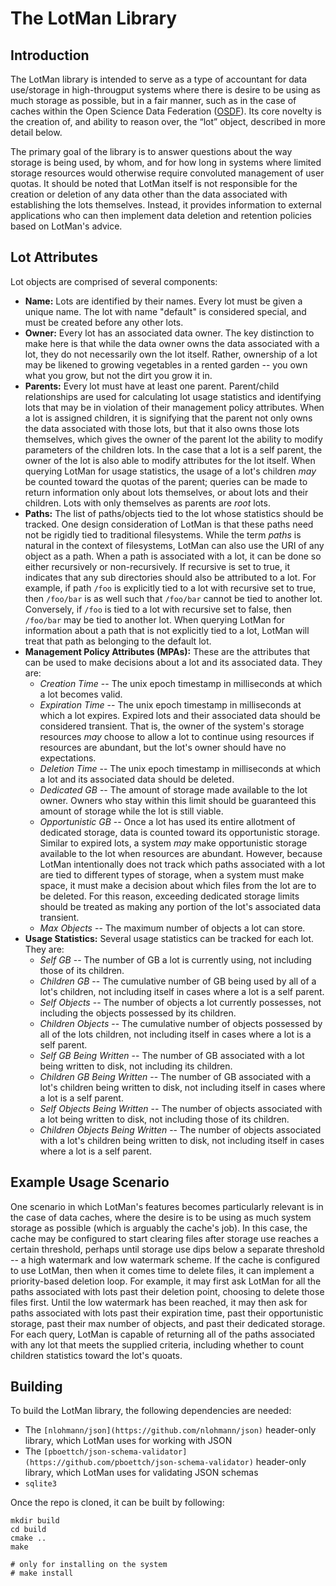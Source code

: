 # The LotMan Library

## Introduction

The LotMan library is intended to serve as a type of accountant for data use/storage in high-througput systems where there is desire to be using as much storage as possible, but in a fair manner, such as in the case of caches within the Open Science Data Federation ([OSDF](https://osdf.osg-htc.org/)). Its core novelty is the creation of, and ability to reason over, the “lot” object, described in more detail below.

The primary goal of the library is to answer questions about the way storage is being used, by whom, and for how long in systems where limited storage resources would otherwise require convoluted management of user quotas. It should be noted that LotMan itself is not responsible for the creation or deletion of any data other than the data associated with establishing the lots themselves. Instead, it provides information to external applications who can then implement data deletion and retention policies based on LotMan's advice.


## Lot Attributes

Lot objects are comprised of several components:
- **Name:** Lots are identified by their names. Every lot must be given a unique name. The lot with name "default" is considered special, and must be created before any other lots.
- **Owner:** Every lot has an associated data owner. The key distinction to make here is that while the data owner owns the data associated with a lot, they do not necessarily own the lot itself\. Rather, ownership of a lot may be likened to growing vegetables in a rented garden -- you own what you grow, but not the dirt you grow it in.
- **Parents:** Every lot must have at least one parent. Parent/child relationships are used for calculating lot usage statistics and identifying lots that may be in violation of their management policy attributes. When a lot is assigned children, it is signifying that the parent not only owns the data associated with those lots, but that it also owns those lots themselves, which gives the owner of the parent lot the ability to modify parameters of the children lots. In the case that a lot is a self parent, the owner of the lot is also able to modify attributes for the lot itself. When querying LotMan for usage statistics, the usage of a lot's children *may* be counted toward the quotas of the parent; queries can be made to return information only about lots themselves, or about lots and their children. Lots with only themselves as parents are *root* lots.
- **Paths:** The list of paths/objects tied to the lot whose statistics should be tracked. One design consideration of LotMan is that these paths need not be rigidly tied to traditional filesystems. While the term *paths* is natural in the context of filesystems, LotMan can also use the URI of any object as a path. When a path is associated with a lot, it can be done so either recursively or non-recursively. If recursive is set to true, it indicates that any sub directories should also be attributed to a lot. For example, if path `/foo` is explicitly tied to a lot with recursive set to true, then `/foo/bar` is as well such that `/foo/bar` cannot be tied to another lot. Conversely, if `/foo` is tied to a lot with recursive set to false, then `/foo/bar` may be tied to another lot. When querying LotMan for information about a path that is not explicitly tied to a lot, LotMan will treat that path as belonging to the default lot. 
- **Management Policy Attributes (MPAs):** These are the attributes that can be used to make decisions about a lot and its associated data. They are:
    - *Creation Time* -- The unix epoch timestamp in milliseconds at which a lot becomes valid. 
    - *Expiration Time* -- The unix epoch timestamp in milliseconds at which a lot expires. Expired lots and their associated data should be considered transient. That is, the owner of the system's storage resources *may* choose to allow a lot to continue using resources if resources are abundant, but the lot's owner should have no expectations.
    - *Deletion Time* -- The unix epoch timestamp in milliseconds at which a lot and its associated data should be deleted. 
    - *Dedicated GB* -- The amount of storage made available to the lot owner. Owners who stay within this limit should be guaranteed this amount of storage while the lot is still viable.
    - *Opportunistic GB* -- Once a lot has used its entire allotment of dedicated storage, data is counted toward its opportunistic storage. Similar to expired lots, a system *may* make opportunistic storage available to the lot when resources are abundant. However, because LotMan intentionally does not track which paths associated with a lot are tied to different types of storage, when a system must make space, it must make a decision about which files from the lot are to be deleted. For this reason, exceeding dedicated storage limits should be treated as making any portion of the lot's associated data transient.
    - *Max Objects* -- The maximum number of objects a lot can store. 
- **Usage Statistics:** Several usage statistics can be tracked for each lot. They are:
    - *Self GB* -- The number of GB a lot is currently using, not including those of its children.
    - *Children GB* -- The cumulative number of GB being used by all of a lot's children, not including itself in cases where a lot is a self parent.
    - *Self Objects* -- The number of objects a lot currently possesses, not including the objects possessed by its children.
    - *Children Objects* -- The cumulative number of objects possessed by all of the lots children, not including itself in cases where a lot is a self parent.
    - *Self GB Being Written* -- The number of GB associated with a lot being written to disk, not including its children.
    - *Children GB Being Written* -- The number of GB associated with a lot's children being written to disk, not including itself in cases where a lot is a self parent.
    - *Self Objects Being Written* -- The number of objects associated with a lot being written to disk, not including those of its children.
    - *Children Objects Being Written* -- The number of objects associated with a lot's children being written to disk, not including itself in cases where a lot is a self parent.

## Example Usage Scenario

One scenario in which LotMan's features becomes particularly relevant is in the case of data caches, where the desire is to be using as much system storage as possible (which is arguably the cache's job). In this case, the cache may be configured to start clearing files after storage use reaches a certain threshold, perhaps until storage use dips below a separate threshold -- a high watermark and low watermark scheme. If the cache is configured to use LotMan, then when it comes time to delete files, it can implement a priority-based deletion loop. For example, it may first ask LotMan for all the paths associated with lots past their deletion point, choosing to delete those files first. Until the low watermark has been reached, it may then ask for paths associated with lots past their expiration time, past their opportunistic storage, past their max number of objects, and past their dedicated storage. For each query, LotMan is capable of returning all of the paths associated with any lot that meets the supplied criteria, including whether to count children statistics toward the lot's quoats.

## Building

To build the LotMan library, the following dependencies are needed:
- The `[nlohmann/json](https://github.com/nlohmann/json)` header-only library, which LotMan uses for working with JSON
- The `[pboettch/json-schema-validator](https://github.com/pboettch/json-schema-validator)` header-only library, which LotMan uses for validating JSON schemas
- `sqlite3`

Once the repo is cloned, it can be built by following:
```
mkdir build
cd build
cmake ..
make

# only for installing on the system
# make install
```

